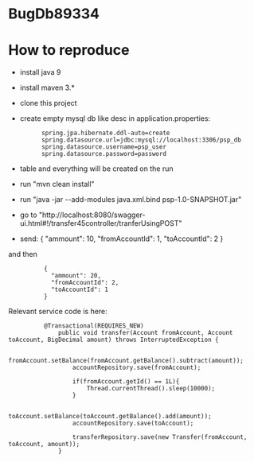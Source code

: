 # BugDb89334

# How to reproduce

* install java 9
* install maven 3.*
* clone this project
* create empty mysql db like desc in application.properties:

            spring.jpa.hibernate.ddl-auto=create
            spring.datasource.url=jdbc:mysql://localhost:3306/psp_db
            spring.datasource.username=psp_user
            spring.datasource.password=password

* table and everything will be created on the run
* run "mvn clean install"
* run "java -jar --add-modules java.xml.bind psp-1.0-SNAPSHOT.jar"
* go to "http://localhost:8080/swagger-ui.html#!/transfer45controller/tranferUsingPOST"
* send:
              {
                "ammount": 10,
                "fromAccountId": 1,
                "toAccountId": 2
              }
              
and then

              {
                "ammount": 20,
                "fromAccountId": 2,
                "toAccountId": 1
              }
              
Relevant service code is here:

              @Transactional(REQUIRES_NEW)
                  public void transfer(Account fromAccount, Account toAccount, BigDecimal amount) throws InterruptedException {

                      fromAccount.setBalance(fromAccount.getBalance().subtract(amount));
                      accountRepository.save(fromAccount);

                      if(fromAccount.getId() == 1L){
                          Thread.currentThread().sleep(10000);
                      }

                      toAccount.setBalance(toAccount.getBalance().add(amount));
                      accountRepository.save(toAccount);

                      transferRepository.save(new Transfer(fromAccount, toAccount, amount));
                  }
